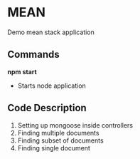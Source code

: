 # MEAN
Demo mean stack application

## Commands
__npm start__
- Starts node application

## Code Description
1. Setting up mongoose inside controllers
2. Finding multiple documents
3. Finding subset of documents
4. Finding single document
 




